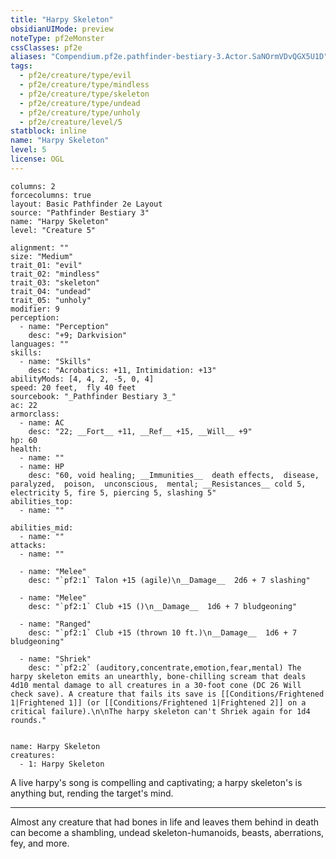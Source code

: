 ```yaml
---
title: "Harpy Skeleton"
obsidianUIMode: preview
noteType: pf2eMonster
cssClasses: pf2e
aliases: "Compendium.pf2e.pathfinder-bestiary-3.Actor.SaNOrmVDvQGX5U1D" 
tags:
  - pf2e/creature/type/evil
  - pf2e/creature/type/mindless
  - pf2e/creature/type/skeleton
  - pf2e/creature/type/undead
  - pf2e/creature/type/unholy
  - pf2e/creature/level/5
statblock: inline
name: "Harpy Skeleton"
level: 5
license: OGL
---
```


```statblock
columns: 2
forcecolumns: true
layout: Basic Pathfinder 2e Layout
source: "Pathfinder Bestiary 3"
name: "Harpy Skeleton"
level: "Creature 5"

alignment: ""
size: "Medium"
trait_01: "evil"
trait_02: "mindless"
trait_03: "skeleton"
trait_04: "undead"
trait_05: "unholy"
modifier: 9
perception:
  - name: "Perception"
    desc: "+9; Darkvision"
languages: ""
skills:
  - name: "Skills"
    desc: "Acrobatics: +11, Intimidation: +13"
abilityMods: [4, 4, 2, -5, 0, 4]
speed: 20 feet,  fly 40 feet
sourcebook: "_Pathfinder Bestiary 3_"
ac: 22
armorclass:
  - name: AC
    desc: "22; __Fort__ +11, __Ref__ +15, __Will__ +9"
hp: 60
health:
  - name: ""
  - name: HP
    desc: "60, void healing; __Immunities__  death effects,  disease,  paralyzed,  poison,  unconscious,  mental; __Resistances__ cold 5, electricity 5, fire 5, piercing 5, slashing 5"
abilities_top:
  - name: ""

abilities_mid:
  - name: ""
attacks:
  - name: ""

  - name: "Melee"
    desc: "`pf2:1` Talon +15 (agile)\n__Damage__  2d6 + 7 slashing"

  - name: "Melee"
    desc: "`pf2:1` Club +15 ()\n__Damage__  1d6 + 7 bludgeoning"

  - name: "Ranged"
    desc: "`pf2:1` Club +15 (thrown 10 ft.)\n__Damage__  1d6 + 7 bludgeoning"

  - name: "Shriek"
    desc: "`pf2:2` (auditory,concentrate,emotion,fear,mental) The harpy skeleton emits an unearthly, bone-chilling scream that deals 4d10 mental damage to all creatures in a 30-foot cone (DC 26 Will check save). A creature that fails its save is [[Conditions/Frightened 1|Frightened 1]] (or [[Conditions/Frightened 1|Frightened 2]] on a critical failure).\n\nThe harpy skeleton can't Shriek again for 1d4 rounds."
 
```

```encounter-table
name: Harpy Skeleton
creatures:
  - 1: Harpy Skeleton
```



A live harpy's song is compelling and captivating; a harpy skeleton's is anything but, rending the target's mind.

* * *

Almost any creature that had bones in life and leaves them behind in death can become a shambling, undead skeleton-humanoids, beasts, aberrations, fey, and more.

